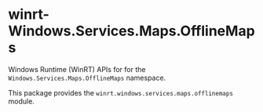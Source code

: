 <!-- warning: Please don't edit this file. It was automatically generated. -->

# winrt-Windows.Services.Maps.OfflineMaps

Windows Runtime (WinRT) APIs for for the `Windows.Services.Maps.OfflineMaps` namespace.

This package provides the `winrt.windows.services.maps.offlinemaps` module.
